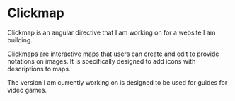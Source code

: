 # Clickmap

Clickmap is an angular directive that I am working on for a website I am building.

Clickmaps are interactive maps that users can create and edit to provide notations on images. It is specifically designed to add icons with descriptions to maps.

The version I am currently working on is designed to be used for guides for video games.